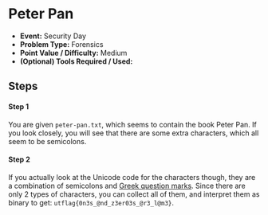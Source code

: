 # Peter Pan 
* **Event:** Security Day
* **Problem Type:** Forensics
* **Point Value / Difficulty:** Medium
* **(Optional) Tools Required / Used:**

## Steps​
#### Step 1
You are given `peter-pan.txt`, which seems to contain the book Peter Pan. If you look closely, you will see that there are some extra characters, which all seem to be semicolons.

#### Step 2
If you actually look at the Unicode code for the characters though, they are a combination of semicolons and [Greek question marks](https://en.wikipedia.org/wiki/Question_mark#Greek_question_mark). Since there are only 2 types of characters, you can collect all of them, and interpret them as binary to get: `utflag{0n3s_@nd_z3er03s_@r3_l@m3}`.
